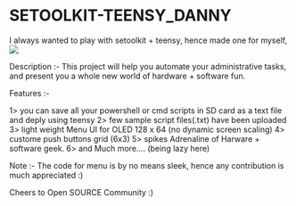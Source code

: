 # SETOOLKIT-TEENSY_DANNY
I always wanted to play with setoolkit + teensy, hence made one for myself,
![](teensy+sd.gif)

Description :- This project  will help you automate your administrative tasks, and present you a whole new world of hardware + software fun.

Features :-
 
1> you can save all your powershell or cmd scripts in SD card as a text file and deply using teensy
2> few sample script files(.txt) have been uploaded
3> light weight Menu UI for OLED 128 x 64 (no dynamic screen scaling)
4> custome push buttons grid (6x3)
5> spikes Adrenaline of Harware + software geek.
6> and Much more.... (being lazy here)

Note :- The code for menu is by no means sleek, hence any contribution is much appreciated :)

Cheers to Open SOURCE Community :)

